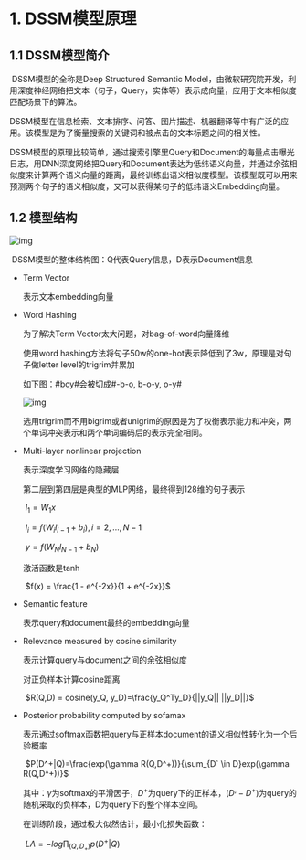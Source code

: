 # 1. DSSM模型原理

## 1.1 DSSM模型简介

​	DSSM模型的全称是Deep Structured Semantic Model，由微软研究院开发，利用深度神经网络把文本（句子，Query，实体等）表示成向量，应用于文本相似度匹配场景下的算法。

​	DSSM模型在信息检索、文本排序、问答、图片描述、机器翻译等中有广泛的应用。该模型是为了衡量搜索的关键词和被点击的文本标题之间的相关性。

​	DSSM模型的原理比较简单，通过搜索引擎里Query和Document的海量点击曝光日志，用DNN深度网络把Query和Document表达为低纬语义向量，并通过余弦相似度来计算两个语义向量的距离，最终训练出语义相似度模型。该模型既可以用来预测两个句子的语义相似度，又可以获得某句子的低纬语义Embedding向量。



## 1.2 模型结构

![img](https://upload-images.jianshu.io/upload_images/7055779-60b0aa512a9af215.png?imageMogr2/auto-orient/strip|imageView2/2)

​	DSSM模型的整体结构图：Q代表Query信息，D表示Document信息

- Term Vector

  表示文本embedding向量

- Word Hashing

  为了解决Term Vector太大问题，对bag-of-word向量降维

  使用word hashing方法将句子50w的one-hot表示降低到了3w，原理是对句子做letter level的trigrim并累加

  如下图：#boy#会被切成#-b-o, b-o-y, o-y#

  <img src="https://upload-images.jianshu.io/upload_images/7055779-21ac94f454da8873.png?imageMogr2/auto-orient/strip|imageView2/2" alt="img" style="zoom:100%;" />

  选用trigrim而不用bigrim或者unigrim的原因是为了权衡表示能力和冲突，两个单词冲突表示和两个单词编码后的表示完全相同。

- Multi-layer nonlinear projection

  表示深度学习网络的隐藏层

  第二层到第四层是典型的MLP网络，最终得到128维的句子表示

  ​					$l_1=W_1x$

  ​					$l_i = f(W_il_{i-1} + b_i),  i = 2,...,N-1$

  ​					$y = f(W_Nl_{N-1} + b_N)$

  激活函数是tanh

  ​					$f(x) = \frac{1 - e^{-2x}}{1 + e^{-2x}}$

- Semantic feature

  表示query和document最终的embedding向量

- Relevance measured by cosine similarity

  表示计算query与document之间的余弦相似度

  对正负样本计算cosine距离

  ​					$R(Q,D) = cosine(y_Q, y_D)=\frac{y_Q^Ty_D}{||y_Q||  ||y_D||}$

- Posterior probability computed by sofamax

  表示通过softmax函数把query与正样本document的语义相似性转化为一个后验概率

  ​					$P(D^+|Q)=\frac{exp(\gamma R(Q,D^+))}{\sum_{D` \in D}exp(\gamma R(Q,D^+))}$

  其中：$\gamma$为softmax的平滑因子，$D^+$为query下的正样本，$(D^, - D^+)$为query的随机采取的负样本，D为query下的整个样本空间。

  在训练阶段，通过极大似然估计，最小化损失函数：

  ​					$L\Lambda = -log\prod_{(Q,D_+)}p(D^+|Q)$

























